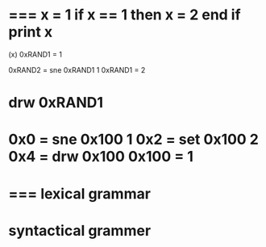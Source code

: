 ===
x = 1
if x == 1 then
  x = 2
end if
print x
===
(x)
0xRAND1 = 1

0xRAND2 = sne 0xRAND1 1
  0xRAND1 = 2

drw 0xRAND1
===
0x0 = sne 0x100 1
0x2 = set 0x100 2
0x4 = drw 0x100
0x100 = 1
===
===
lexical grammar
===
syntactical grammer
===
